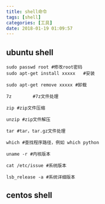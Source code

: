 ```yaml
---
title: shell命令
tags: [shell]
categories: [工具]
date: 2018-01-19 01:09:57
---
```

## ubuntu shell

<!-- more -->

```shell
sudo passwd root #修改root密码
sudo apt-get install xxxxx   #安装

sudo apt-get remove xxxxx #卸载

7z        #7z文件处理

zip #zip文件压缩

unzip #zip文件解压

tar #tar，tar.gz文件处理

which #查找程序路径，例如 which python

uname -r #内核版本

cat /etc/issue #系统版本

lsb_release -a #系统详细版本

```

## centos shell